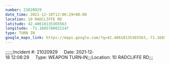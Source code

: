 ```yaml
---
number: 21020929
date_time: 2021-12-18T12:06:29+00:00
location: 10 RADCLIFFE RD
latitude: 42.40610135365563
longitude: -71.1685780022147
type: TURN IN
google_maps_link: https://maps.google.com/?q=42.40610135365563,-71.1685780022147
---
```


;;;;;;Incident #: 21020929     Date: 2021‐12‐18 12:06:29     Type: WEAPON TURN‐IN;;;Location: 10 RADCLIFFE RD;;;
